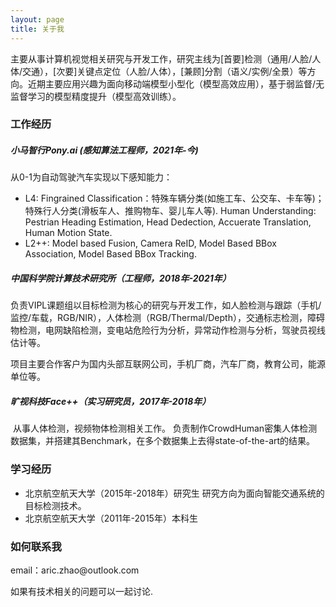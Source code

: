 ```yaml
---
layout: page
title: 关于我 
---
```


主要从事计算机视觉相关研究与开发工作，研究主线为[首要]检测（通用/人脸/人体/交通），[次要]关键点定位（人脸/人体），[兼顾]分割（语义/实例/全景）等方向。近期主要应用兴趣为面向移动端模型小型化（模型高效应用），基于弱监督/无监督学习的模型精度提升（模型高效训练）。

<h3> 工作经历 </h3> 

##### 小马智行Pony.ai (感知算法工程师，2021年-今)

从0-1为自动驾驶汽车实现以下感知能力：
- L4:   Fingrained Classification：特殊车辆分类(如施工车、公交车、卡车等)；特殊行人分类(滑板车人、推购物车、婴儿车人等).
		Human Understanding: Pestrian Heading Estimation, Head Dedection, Accuerate Translation, Human Motion State.
- L2++: Model based Fusion, Camera ReID, Model Based BBox Association, Model Based BBox Tracking.


##### 中国科学院计算技术研究所（工程师，2018年-2021年）

​		负责VIPL课题组以目标检测为核心的研究与开发工作，如人脸检测与跟踪（手机/监控/车载，RGB/NIR），人体检测（RGB/Thermal/Depth），交通标志检测，障碍物检测，电网缺陷检测，变电站危险行为分析，异常动作检测与分析，驾驶员视线估计等。

​		项目主要合作客户为国内头部互联网公司，手机厂商，汽车厂商，教育公司，能源单位等。

##### 旷视科技Face++（实习研究员，2017年-2018年）

​		从事人体检测，视频物体检测相关工作。
       负责制作CrowdHuman密集人体检测数据集，并搭建其Benchmark，在多个数据集上去得state-of-the-art的结果。

<h3> 学习经历 </h3> 

- 北京航空航天大学（2015年-2018年）研究生
	研究方向为面向智能交通系统的目标检测技术。
- 北京航空航天大学（2011年-2015年）本科生
	




<h3> 如何联系我 </h3>  

<p> 
email：aric.zhao@outlook.com
<p> 
如果有技术相关的问题可以一起讨论.
<p> 


